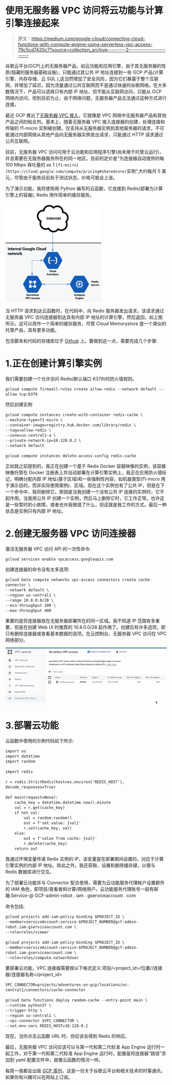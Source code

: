 # 使用无服务器 VPC 访问将云功能与计算引擎连接起来

> 原文：<https://medium.com/google-cloud/connecting-cloud-functions-with-compute-engine-using-serverless-vpc-access-79c5cd7420c7?source=collection_archive---------2----------------------->

谷歌云平台(GCP)上的无服务器产品，如云功能和应用引擎，由于其无服务器的性质(隐藏的服务器基础设施)，只能通过其公共 IP 地址连接到一些 GCP 产品(计算引擎、内存存储、云 SQL ),这当然增加了安全风险，因为它们暴露于整个互联网，并增加了延迟，因为流量通过公共互联网而不是通过快速的谷歌网络。在大多数情况下，产品可以选择只有内部 IP 地址，但不能从互联网访问，只能从 GCP 网络内访问，但到目前为止，由于网络问题，无服务器产品无法通过这种方式进行连接。

最近 GCP 推出了[无服务器 VPC 接入](https://cloud.google.com/vpc/docs/configure-serverless-vpc-access)，它就像是 VPC 网络中无服务器产品和其他产品之间的粘合剂。基本上，随着无服务器 VPC 接入连接器的创建，处理连接和传输的 f1-micro 实例被创建。仅支持从无服务器实例到其他服务器的请求，不可能通过内部网络从其他产品向无服务器实例发出请求，只能通过 HTTP 请求通过公共互联网。

目前，无服务器 VPC 访问可用于云功能和应用程序引擎(尚未用于托管云运行)，并且需要在无服务器服务所在的同一地区。目前的定价是“为连接器自动提供的每 100 Mbps 吞吐量的 as 1 `[f1-micro](https://cloud.google.com/compute/pricing#sharedcore)`实例”,大约每月 5 美元，尽管由于服务目前处于测试状态，价格可能会上涨。

为了演示功能，我将使用用 Python 编写的云函数，它连接到 Redis(部署为计算引擎上的容器), Redis 用作简单的缓存服务。

![](img/70172cf8b4e9598be44325a1797a2a2f.png)

当 HTTP 请求到达云函数时，在代码中，向 Redis 服务器发出请求，该请求通过无服务器 VPC 访问连接器到达具有内部 IP 地址的计算引擎，然后返回，如上图所示。这可以用作一个简单的缓存服务，尽管 Cloud Memorystore 是一个类似的托管产品，具有更多功能。

包含脚本和代码的存储库位于 [Github](https://github.com/zdenulo/cf_serverless_vpc) 上。要做到这一点，需要完成几个步骤:

# 1.正在创建计算引擎实例

我们需要创建一个允许访问 Redis(默认端口 6379)的防火墙规则。

```
gcloud compute firewall-rules create allow-redis --network default --allow tcp:6379
```

然后创建实例

```
gcloud compute instances create-with-container redis-cache \
--machine-type=f1-micro \
--container-image=registry.hub.docker.com/library/redis \
--tags=allow-redis \
--zone=us-central1-a \
--private-network-ip=10.128.0.2 \
--network default

gcloud compute instances delete-access-config redis-cache
```

正如我之前提到的，我正在创建一个基于 Redis Docker 容器映像的实例，该容器映像托管在 Docker 注册表上并自动部署在计算引擎实例上，我正在应用防火墙标记，明确分配内部 IP 地址(基于区域)和一些强制性内容，如机器类型(f1-micro 用于演示目的，而非实际使用案例)、区域。现在这个实例也有了公共 IP，但是在下一个命令中，我将删除它。原因是当我创建一个没有公共 IP 连接的实例时，它不起作用。当我用公共 IP 创建一个实例，然后马上删除它时，它工作正常。也许这是一些暂时的小故障，或者也许我做错了什么，但这就是我工作的方式。最后一种状态是实例只有内部 IP 地址。

# 2.创建无服务器 VPC 访问连接器

激活无服务器 VPC 访问 API 的一次性命令:

```
gcloud services enable vpcaccess.googleapis.com
```

创建连接器的命令没有太多选项:

```
gcloud beta compute networks vpc-access connectors create cache-connector \
--network default \
--region us-central1 \
--range 10.8.0.0/28 \
--min-throughput 200 \
--max-throughput 400
```

重要的是将连接器放在无服务器部署所在的同一区域。我不知道 IP 范围有多重要，但是在创建 Web UI 时推荐的 10.8.0.0/28 起作用了。创建后有许多选项，即只有删除连接器或查看基本数据的选项。在云控制台，无服务器 VPC 访问在 VPC 网络部分。

![](img/867b762238046a0b20f7161a5001a418.png)

# 3.部署云功能

云函数中使用的示例代码如下所示:

```
import os
import datetime
import random

import redis

r = redis.StrictRedis(host=os.environ['REDIS_HOST'], decode_responses=True)

def main(request=None):
    cache_key = datetime.datetime.now().minute
    val = r.get(cache_key)
    if not val:
        val = random.random()
        out = f'set value: {val}'
        r.set(cache_key, val)
    else:
        out = f'value from cache: {val}'
        r.delete(cache_key)
    return out
```

我通过环境变量传递 Redis 实例的 IP，该变量是在部署期间设置的，对应于计算引擎实例的内部 IP 地址。除此之外，我还获取、设置和删除缓存键，以便与 Redis 数据库进行交互。

为了部署云功能并与 Connector 配合使用，需要为云功能服务代理帐户设置额外的 IAM 角色，即项目/查看者和计算/网络用户。云功能服务代理账号一般有邮箱:Service-<project-number>@ GCF-admin-robot . iam . gserviceaccount . com</project-number>

命令包括:

```
gcloud projects add-iam-policy-binding $PROJECT_ID \
--member=serviceAccount:service-$PROJECT_NUMBER@gcf-admin-robot.iam.gserviceaccount.com \
--role=roles/viewer

gcloud projects add-iam-policy-binding $PROJECT_ID \
--member=serviceAccount:service-$PROJECT_NUMBER@gcf-admin-robot.iam.gserviceaccount.com \
--role=roles/compute.networkUser
```

要部署云功能，VPC 连接器需要按以下格式定义:项目/<project_id>/位置/<region>/连接器/连接器名称</region></project_id>

```
VPC_CONNECTOR=projects/adventures-on-gcp/locations/us-central1/connectors/cache-connector

gcloud beta functions deploy random-cache --entry-point main \
--runtime python37 \
--trigger-http \
--region us-central1 \
--vpc-connector $VPC_CONNECTOR \
--set-env-vars REDIS_HOST=10.128.0.2
```

现在，当你点击云函数 URL 时，你应该会得到 Redis 的响应。

最后，无服务器 VPC 访问应该可以与第一代和第二代标准 App Engine 运行时一起工作，对于第一代和第二代标准 App Engine 运行时，配置是将连接器“路径”添加到 yaml 配置文件中，就像云函数的情况一样。

每周一我都会出版 [GCP 周刊](https://www.gcpweekly.com)，这是一份关于谷歌云平台和相关技术的时事通讯，如果你有兴趣可以在网站上订阅。